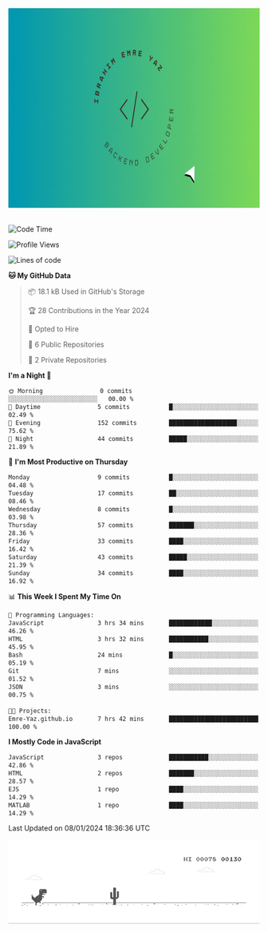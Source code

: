 <a href="https://emre-yaz.github.io/" target="_blank">
  <img src="Logo.gif" alt="Personal Logo" width="900" height="400">
</a>
<br>
<br>

<!--START_SECTION:waka-->
![Code Time](http://img.shields.io/badge/Code%20Time-7%20hrs%207%20mins-blue)

![Profile Views](http://img.shields.io/badge/Profile%20Views-13-blue)

![Lines of code](https://img.shields.io/badge/From%20Hello%20World%20I%27ve%20Written-612.8%20thousand%20lines%20of%20code-blue)

**🐱 My GitHub Data** 

> 📦 18.1 kB Used in GitHub's Storage 
 > 
> 🏆 28 Contributions in the Year 2024
 > 
> 💼 Opted to Hire
 > 
> 📜 6 Public Repositories 
 > 
> 🔑 2 Private Repositories 
 > 
**I'm a Night 🦉** 

```text
🌞 Morning                0 commits           ░░░░░░░░░░░░░░░░░░░░░░░░░   00.00 % 
🌆 Daytime                5 commits           █░░░░░░░░░░░░░░░░░░░░░░░░   02.49 % 
🌃 Evening                152 commits         ███████████████████░░░░░░   75.62 % 
🌙 Night                  44 commits          █████░░░░░░░░░░░░░░░░░░░░   21.89 % 
```
📅 **I'm Most Productive on Thursday** 

```text
Monday                   9 commits           █░░░░░░░░░░░░░░░░░░░░░░░░   04.48 % 
Tuesday                  17 commits          ██░░░░░░░░░░░░░░░░░░░░░░░   08.46 % 
Wednesday                8 commits           █░░░░░░░░░░░░░░░░░░░░░░░░   03.98 % 
Thursday                 57 commits          ███████░░░░░░░░░░░░░░░░░░   28.36 % 
Friday                   33 commits          ████░░░░░░░░░░░░░░░░░░░░░   16.42 % 
Saturday                 43 commits          █████░░░░░░░░░░░░░░░░░░░░   21.39 % 
Sunday                   34 commits          ████░░░░░░░░░░░░░░░░░░░░░   16.92 % 
```


📊 **This Week I Spent My Time On** 

```text
💬 Programming Languages: 
JavaScript               3 hrs 34 mins       ████████████░░░░░░░░░░░░░   46.26 % 
HTML                     3 hrs 32 mins       ███████████░░░░░░░░░░░░░░   45.95 % 
Bash                     24 mins             █░░░░░░░░░░░░░░░░░░░░░░░░   05.19 % 
Git                      7 mins              ░░░░░░░░░░░░░░░░░░░░░░░░░   01.52 % 
JSON                     3 mins              ░░░░░░░░░░░░░░░░░░░░░░░░░   00.75 % 

🐱‍💻 Projects: 
Emre-Yaz.github.io       7 hrs 42 mins       █████████████████████████   100.00 % 
```

**I Mostly Code in JavaScript** 

```text
JavaScript               3 repos             ███████████░░░░░░░░░░░░░░   42.86 % 
HTML                     2 repos             ███████░░░░░░░░░░░░░░░░░░   28.57 % 
EJS                      1 repo              ████░░░░░░░░░░░░░░░░░░░░░   14.29 % 
MATLAB                   1 repo              ████░░░░░░░░░░░░░░░░░░░░░   14.29 % 
```




 Last Updated on 08/01/2024 18:36:36 UTC
<!--END_SECTION:waka-->

![Alt Text](dino.gif)

<!--
**Emre-Yaz/emre-yaz** is a ✨ _special_ ✨ repository because its `README.md` (this file) appears on your GitHub profile.
-->
